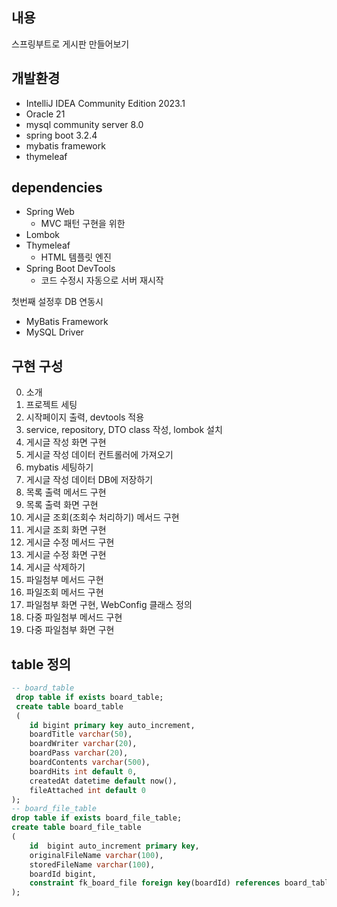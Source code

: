 ## 내용
스프링부트로 게시판 만들어보기

## 개발환경
- IntelliJ IDEA Community Edition 2023.1
- Oracle 21
- mysql community server 8.0
- spring boot 3.2.4
- mybatis framework
- thymeleaf

## dependencies
- Spring Web
    - MVC 패턴 구현을 위한
- Lombok
- Thymeleaf 
    - HTML 템플릿 엔진
- Spring Boot DevTools
    - 코드 수정시 자동으로 서버 재시작

첫번째 설정후 DB 연동시
- MyBatis Framework
- MySQL Driver

## 구현 구성
0. 소개
1. 프로젝트 세팅
2. 시작페이지 출력, devtools 적용
3. service, repository, DTO class 작성, lombok 설치
4. 게시글 작성 화면 구현
5. 게시글 작성 데이터 컨트롤러에 가져오기
6. mybatis 세팅하기
7. 게시글 작성 데이터 DB에 저장하기
8. 목록 출력 메서드 구현
9. 목록 출력 화면 구현
10. 게시글 조회(조회수 처리하기) 메서드 구현
11. 게시글 조회 화면 구현
12. 게시글 수정 메서드 구현
13. 게시글 수정 화면 구현
14. 게시글 삭제하기
15. 파일첨부 메서드 구현
16. 파일조회 메서드 구현
17. 파일첨부 화면 구현, WebConfig 클래스 정의
18. 다중 파일첨부 메서드 구현
19. 다중 파일첨부 화면 구현

## table 정의
```sql
-- board_table
 drop table if exists board_table;
 create table board_table
 (
	id bigint primary key auto_increment,
    boardTitle varchar(50),
    boardWriter varchar(20),
    boardPass varchar(20),
    boardContents varchar(500),
    boardHits int default 0,
    createdAt datetime default now(), 
    fileAttached int default 0
);
-- board_file_table
drop table if exists board_file_table;
create table board_file_table
(
    id	bigint auto_increment primary key,
    originalFileName varchar(100),
    storedFileName varchar(100),
    boardId bigint,
    constraint fk_board_file foreign key(boardId) references board_table(id) on delete cascade
);
```